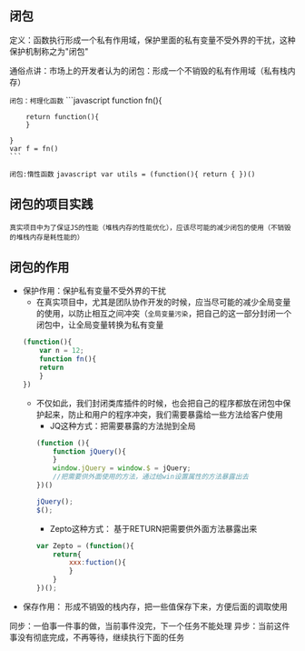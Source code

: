 ## **闭包**

定义：函数执行形成一个私有作用域，保护里面的私有变量不受外界的干扰，这种保护机制称之为"闭包"

通俗点讲：市场上的开发者认为的闭包：形成一个不销毁的私有作用域（私有栈内存）

`闭包：柯理化函数`
    ```javascript
    function fn(){

        return function(){
        }

    }
    var f = fn()
    ```

`闭包:惰性函数`
    ``` javascript
    var utils = (function(){
    return {
    })()
    ```


## **闭包的项目实践**
`真实项目中为了保证JS的性能（堆栈内存的性能优化），应该尽可能的减少闭包的使用（不销毁的堆栈内存是耗性能的）`

## **闭包的作用**

+ 保护作用：保护私有变量不受外界的干扰
    - 在真实项目中，尤其是团队协作开发的时候，应当尽可能的减少全局变量的使用，以防止相互之间冲突（`全局变量污染`，把自己的这一部分封闭一个闭包中，让全局变量转换为私有变量
    ```javascript
    (function(){
        var n = 12;
        function fn(){
        return
        }
    })

    ```
    - 不仅如此，我们封闭类库插件的时候，也会把自己的程序都放在闭包中保护起来，防止和用户的程序冲突，我们需要暴露给一些方法给客户使用
        - JQ这种方式：把需要暴露的方法抛到全局
        ```javascript
        (function (){
            function jQuery(){
            }
            window.jQuery = window.$ = jQuery;
            //把需要供外面使用的方法，通过给win设置属性的方法暴露出去
        })()

        jQuery();
        $();
        ```
        - Zepto这种方式： 基于RETURN把需要供外面方法暴露出来
        ```javascript
        var Zepto = (function(){
            return{
                xxx:fuction(){
                }
            }
        })();
        ```
+ 保存作用： 形成不销毁的栈内存，把一些值保存下来，方便后面的调取使用



同步：一伯事一件事的做，当前事件没完，下一个任务不能处理
异步：当前这件事没有彻底完成，不再等待，继续执行下面的任务
